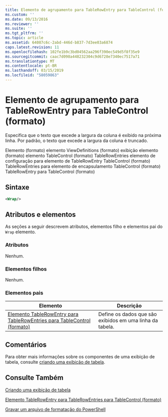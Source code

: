 ```yaml
---
title: Elemento de agrupamento para TableRowEntry para TableControl (formato) | Microsoft Docs
ms.custom: ''
ms.date: 09/13/2016
ms.reviewer: ''
ms.suite: ''
ms.tgt_pltfrm: ''
ms.topic: article
ms.assetid: 64087c6c-2abd-446d-b837-7d3ee03a6874
caps.latest.revision: 11
ms.openlocfilehash: 102fe1b9c3bd04562aa296f390ec549d5f8f35e9
ms.sourcegitcommit: caac7d098a448232304c9d6728e7340ec7517a71
ms.translationtype: MT
ms.contentlocale: pt-BR
ms.lasthandoff: 03/15/2019
ms.locfileid: "58059863"
---
```

# <a name="wrap-element-for-tablerowentry-for-tablecontrol--format"></a>Elemento de agrupamento para TableRowEntry para TableControl (formato)

Especifica que o texto que excede a largura da coluna é exibido na próxima linha. Por padrão, o texto que excede a largura da coluna é truncado.

Elemento (formato) elemento ViewDefinitions (formato) exibição elemento (formato) elemento TableControl (formato) TableRowEntries elemento de configuração para elemento de TableRowEntry TableControl (formato) TableRowEntries para elemento de encapsulamento TableControl (formato) TableRowEntry para TableControl (formato)

## <a name="syntax"></a>Sintaxe

```xml
<Wrap/>
```

## <a name="attributes-and-elements"></a>Atributos e elementos

As seções a seguir descrevem atributos, elementos filho e elementos pai do `Wrap` elemento.

### <a name="attributes"></a>Atributos

Nenhum.

### <a name="child-elements"></a>Elementos filhos

Nenhum.

### <a name="parent-elements"></a>Elementos pais

|Elemento|Descrição|
|-------------|-----------------|
|[Elemento TableRowEntry para TableRowEntries para TableControl (formato)](./tablerowentry-element-for-tablerowentries-for-tablecontrol-format.md)|Define os dados que são exibidos em uma linha da tabela.|

## <a name="remarks"></a>Comentários

Para obter mais informações sobre os componentes de uma exibição de tabela, consulte [criando uma exibição de tabela](./creating-a-table-view.md).

## <a name="see-also"></a>Consulte Também

[Criando uma exibição de tabela](./creating-a-table-view.md)

[Elemento TableRowEntry para TableRowEntries para TableControl (formato)](./tablerowentry-element-for-tablerowentries-for-tablecontrol-format.md)

[Gravar um arquivo de formatação do PowerShell](./writing-a-powershell-formatting-file.md)
